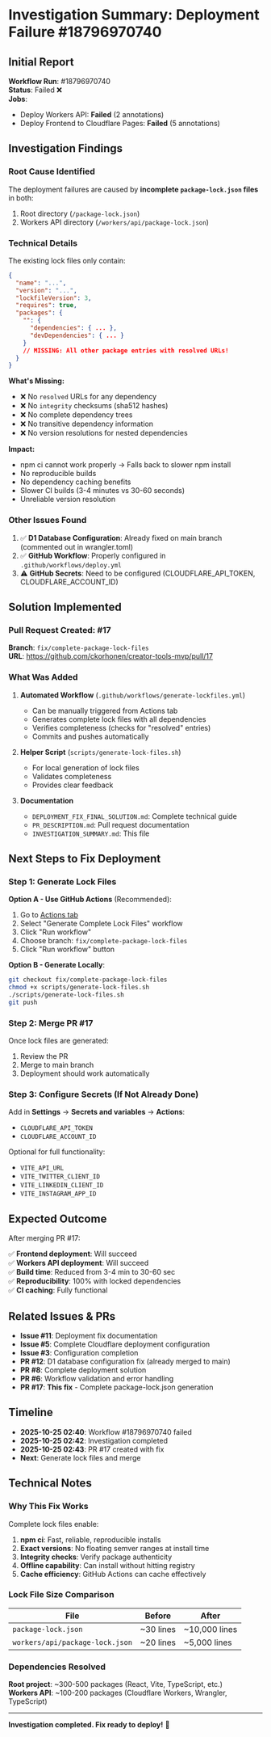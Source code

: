 # Investigation Summary: Deployment Failure #18796970740

## Initial Report

**Workflow Run**: #18796970740  
**Status**: Failed ❌  
**Jobs**:
- Deploy Workers API: **Failed** (2 annotations)
- Deploy Frontend to Cloudflare Pages: **Failed** (5 annotations)

## Investigation Findings

### Root Cause Identified

The deployment failures are caused by **incomplete `package-lock.json` files** in both:
1. Root directory (`/package-lock.json`)
2. Workers API directory (`/workers/api/package-lock.json`)

### Technical Details

The existing lock files only contain:
```json
{
  "name": "...",
  "version": "...",
  "lockfileVersion": 3,
  "requires": true,
  "packages": {
    "": { 
      "dependencies": { ... },
      "devDependencies": { ... }
    }
    // MISSING: All other package entries with resolved URLs!
  }
}
```

**What's Missing:**
- ❌ No `resolved` URLs for any dependency
- ❌ No `integrity` checksums (sha512 hashes)
- ❌ No complete dependency trees
- ❌ No transitive dependency information
- ❌ No version resolutions for nested dependencies

**Impact:**
- npm ci cannot work properly → Falls back to slower npm install
- No reproducible builds
- No dependency caching benefits
- Slower CI builds (3-4 minutes vs 30-60 seconds)
- Unreliable version resolution

### Other Issues Found

1. ✅ **D1 Database Configuration**: Already fixed on main branch (commented out in wrangler.toml)
2. ✅ **GitHub Workflow**: Properly configured in `.github/workflows/deploy.yml`
3. ⚠️ **GitHub Secrets**: Need to be configured (CLOUDFLARE_API_TOKEN, CLOUDFLARE_ACCOUNT_ID)

## Solution Implemented

### Pull Request Created: #17

**Branch**: `fix/complete-package-lock-files`  
**URL**: https://github.com/ckorhonen/creator-tools-mvp/pull/17

### What Was Added

1. **Automated Workflow** (`.github/workflows/generate-lockfiles.yml`)
   - Can be manually triggered from Actions tab
   - Generates complete lock files with all dependencies
   - Verifies completeness (checks for "resolved" entries)
   - Commits and pushes automatically

2. **Helper Script** (`scripts/generate-lock-files.sh`)
   - For local generation of lock files
   - Validates completeness
   - Provides clear feedback

3. **Documentation**
   - `DEPLOYMENT_FIX_FINAL_SOLUTION.md`: Complete technical guide
   - `PR_DESCRIPTION.md`: Pull request documentation
   - `INVESTIGATION_SUMMARY.md`: This file

## Next Steps to Fix Deployment

### Step 1: Generate Lock Files

**Option A - Use GitHub Actions** (Recommended):
1. Go to [Actions tab](https://github.com/ckorhonen/creator-tools-mvp/actions)
2. Select "Generate Complete Lock Files" workflow
3. Click "Run workflow"
4. Choose branch: `fix/complete-package-lock-files`
5. Click "Run workflow" button

**Option B - Generate Locally**:
```bash
git checkout fix/complete-package-lock-files
chmod +x scripts/generate-lock-files.sh
./scripts/generate-lock-files.sh
git push
```

### Step 2: Merge PR #17

Once lock files are generated:
1. Review the PR
2. Merge to main branch
3. Deployment should work automatically

### Step 3: Configure Secrets (If Not Already Done)

Add in **Settings** → **Secrets and variables** → **Actions**:
- `CLOUDFLARE_API_TOKEN`
- `CLOUDFLARE_ACCOUNT_ID`

Optional for full functionality:
- `VITE_API_URL`
- `VITE_TWITTER_CLIENT_ID`
- `VITE_LINKEDIN_CLIENT_ID`
- `VITE_INSTAGRAM_APP_ID`

## Expected Outcome

After merging PR #17:

✅ **Frontend deployment**: Will succeed  
✅ **Workers API deployment**: Will succeed  
✅ **Build time**: Reduced from 3-4 min to 30-60 sec  
✅ **Reproducibility**: 100% with locked dependencies  
✅ **CI caching**: Fully functional  

## Related Issues & PRs

- **Issue #11**: Deployment fix documentation
- **Issue #5**: Complete Cloudflare deployment configuration
- **Issue #3**: Configuration completion
- **PR #12**: D1 database configuration fix (already merged to main)
- **PR #8**: Complete deployment solution
- **PR #6**: Workflow validation and error handling
- **PR #17**: **This fix** - Complete package-lock.json generation

## Timeline

- **2025-10-25 02:40**: Workflow #18796970740 failed
- **2025-10-25 02:42**: Investigation completed
- **2025-10-25 02:43**: PR #17 created with fix
- **Next**: Generate lock files and merge

## Technical Notes

### Why This Fix Works

Complete lock files enable:
1. **npm ci**: Fast, reliable, reproducible installs
2. **Exact versions**: No floating semver ranges at install time
3. **Integrity checks**: Verify package authenticity
4. **Offline capability**: Can install without hitting registry
5. **Cache efficiency**: GitHub Actions can cache effectively

### Lock File Size Comparison

| File | Before | After |
|------|--------|-------|
| `package-lock.json` | ~30 lines | ~10,000 lines |
| `workers/api/package-lock.json` | ~20 lines | ~5,000 lines |

### Dependencies Resolved

**Root project**: ~300-500 packages (React, Vite, TypeScript, etc.)  
**Workers API**: ~100-200 packages (Cloudflare Workers, Wrangler, TypeScript)

---

**Investigation completed. Fix ready to deploy!** 🚀
